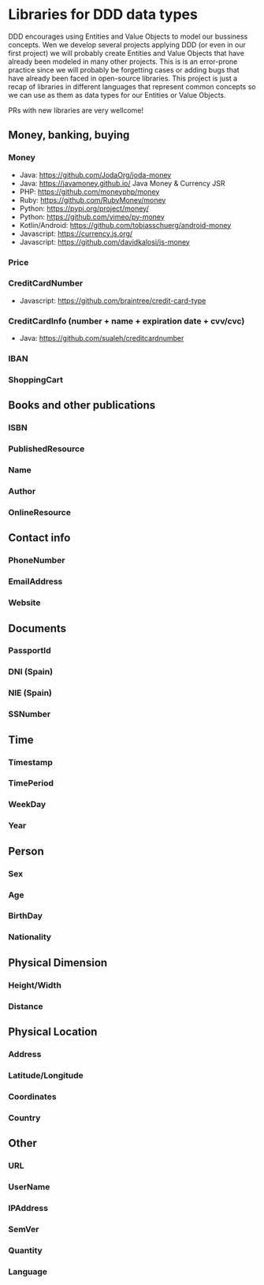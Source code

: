 # Libraries for DDD data types
DDD encourages using Entities and Value Objects to model our bussiness concepts. Wen we develop several projects applying DDD (or even in our first project) we will probably create Entities and Value Objects that have already been  modeled in many other projects. This is is an error-prone practice since we will probably be forgetting cases or adding bugs that have already been faced in open-source libraries. This project is just a recap of libraries in different languages that represent common concepts so we can use as them  as data types for our Entities or Value Objects.

PRs with new libraries are very wellcome!

## Money, banking, buying

### Money
 - Java: https://github.com/JodaOrg/joda-money
 - Java: https://javamoney.github.io/  Java Money & Currency JSR
 - PHP: https://github.com/moneyphp/money
 - Ruby: https://github.com/RubyMoney/money 
 - Python: https://pypi.org/project/money/ 
 - Python: https://github.com/vimeo/py-money 
 - Kotlin/Android: https://github.com/tobiasschuerg/android-money
 - Javascript: https://currency.js.org/
 - Javascript: https://github.com/davidkalosi/js-money

### Price

### CreditCardNumber
  - Javascript: https://github.com/braintree/credit-card-type

### CreditCardInfo (number + name + expiration date + cvv/cvc)
  - Java: https://github.com/sualeh/creditcardnumber

### IBAN

### ShoppingCart

## Books and other publications

### ISBN

### PublishedResource

### Name

### Author

### OnlineResource


## Contact info

### PhoneNumber

### EmailAddress

### Website


## Documents

### PassportId

### DNI (Spain)

### NIE (Spain)

### SSNumber

## Time

### Timestamp

### TimePeriod

### WeekDay

### Year


## Person

### Sex

### Age

### BirthDay

### Nationality



## Physical Dimension

### Height/Width

### Distance



## Physical Location

### Address

### Latitude/Longitude

### Coordinates

### Country


## Other

### URL

### UserName

### IPAddress

### SemVer

### Quantity

### Language

